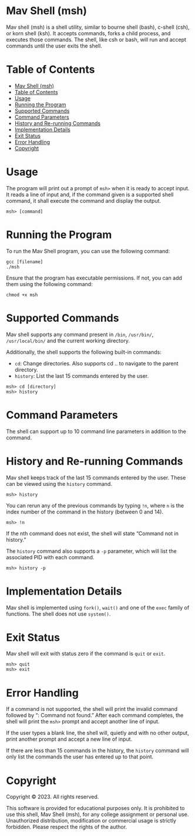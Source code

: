 # Mav Shell (msh)

Mav shell (msh) is a shell utility, similar to bourne shell (bash), c-shell (csh), or korn shell (ksh). It accepts commands, forks a child process, and executes those commands. The shell, like csh or bash, will run and accept commands until the user exits the shell.

# Table of Contents

- [Mav Shell (msh)](#mav-shell-msh)
- [Table of Contents](#table-of-contents)
- [Usage](#usage)
- [Running the Program](#running-the-program)
- [Supported Commands](#supported-commands)
- [Command Parameters](#command-parameters)
- [History and Re-running Commands](#history-and-re-running-commands)
- [Implementation Details](#implementation-details)
- [Exit Status](#exit-status)
- [Error Handling](#error-handling)
- [Copyright](#copyright)

# Usage

The program will print out a prompt of `msh>` when it is ready to accept input. It reads a line of input and, if the command given is a supported shell command, it shall execute the command and display the output.

```
msh> [command]
```

# Running the Program

To run the Mav Shell program, you can use the following command:

```shell
gcc [filename]
./msh
```
Ensure that the program has executable permissions. If not, you can add them using the following command:
```
chmod +x msh
```

# Supported Commands

Mav shell supports any command present in `/bin`, `/usr/bin/`, `/usr/local/bin/` and the current working directory.

Additionally, the shell supports the following built-in commands:

- `cd`: Change directories. Also supports cd .. to navigate to the parent directory.
- `history`: List the last 15 commands entered by the user.

```
msh> cd [directory]
msh> history
```

# Command Parameters
The shell can support up to 10 command line parameters in addition to the command.

# History and Re-running Commands
Mav shell keeps track of the last 15 commands entered by the user. These can be viewed using the `history` command.

```
msh> history
```
You can rerun any of the previous commands by typing `!n`, where `n` is the index number of the command in the history (between 0 and 14).
```
msh> !n
```
If the nth command does not exist, the shell will state “Command not in history.”

The `history` command also supports a `-p` parameter, which will list the associated PID with each command.

```
msh> history -p
````

# Implementation Details
Mav shell is implemented using `fork()`, `wait()` and one of the `exec` family of functions. The shell does not use `system()`.

# Exit Status

Mav shell will exit with status zero if the command is `quit` or `exit`.
```
msh> quit
msh> exit
```

# Error Handling

If a command is not supported, the shell will print the invalid command followed by “: Command not found.” After each command completes, the shell will print the `msh>` prompt and accept another line of input.

If the user types a blank line, the shell will, quietly and with no other output, print another prompt and accept a new line of input.

If there are less than 15 commands in the history, the `history` command will only list the commands the user has entered up to that point.

# Copyright

Copyright © 2023. All rights reserved.

This software is provided for educational purposes only. It is prohibited to use this shell, Mav Shell (msh), for any college assignment or personal use. Unauthorized distribution, modification or commercial usage is strictly forbidden. Please respect the rights of the author.
